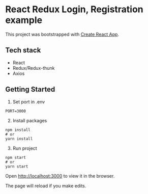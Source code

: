 # React Redux Login, Registration example

This project was bootstrapped with [Create React App](https://github.com/facebook/create-react-app).

## Tech stack

- React
- Redux/Redux-thunk
- Axios

## Getting Started

1. Set port in .env

```
PORT=3000
```

2. Install packages

```
npm install
# or
yarn install
```

3. Run project

```
npm start
# or
yarn start
```

Open [http://localhost:3000](http://localhost:3000) to view it in the browser.

The page will reload if you make edits.
